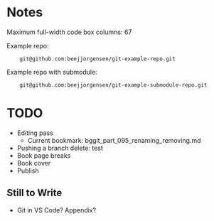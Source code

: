 # Notes

Maximum full-width code box columns: 67

Example repo:
```
    git@github.com:beejjorgensen/git-example-repo.git
```

Example repo with submodule:
```
    git@github.com:beejjorgensen/git-example-submodule-repo.git
```

# TODO

* Editing pass
  * Current bookmark: bggit_part_095_renaming_removing.md
* Pushing a branch delete: test
* Book page breaks
* Book cover
* Publish

## Still to Write

* Git in VS Code? Appendix?
